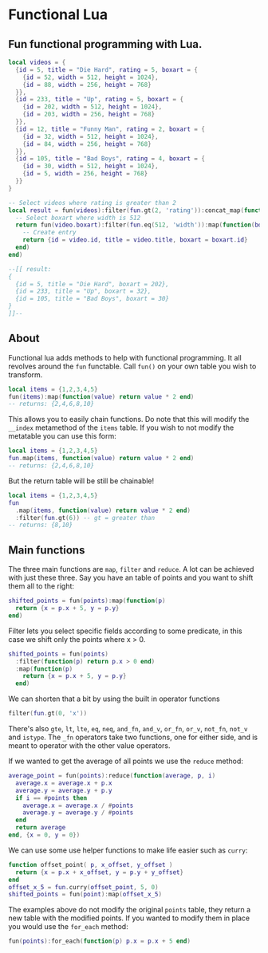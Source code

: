 # Functional Lua
## Fun functional programming with Lua.

```lua
local videos = {
  {id = 5, title = "Die Hard", rating = 5, boxart = {
    {id = 52, width = 512, height = 1024},
    {id = 88, width = 256, height = 768}
  }},
  {id = 233, title = "Up", rating = 5, boxart = {
    {id = 202, width = 512, height = 1024},
    {id = 203, width = 256, height = 768}
  }},
  {id = 12, title = "Funny Man", rating = 2, boxart = {
    {id = 32, width = 512, height = 1024},
    {id = 84, width = 256, height = 768}
  }},
  {id = 105, title = "Bad Boys", rating = 4, boxart = {
    {id = 30, width = 512, height = 1024},
    {id = 5, width = 256, height = 768}
  }}
}

-- Select videos where rating is greater than 2
local result = fun(videos):filter(fun.gt(2, 'rating')):concat_map(function(video)
  -- Select boxart where width is 512
  return fun(video.boxart):filter(fun.eq(512, 'width')):map(function(boxart)
    -- Create entry
    return {id = video.id, title = video.title, boxart = boxart.id}
  end)
end)

--[[ result:
{
  {id = 5, title = "Die Hard", boxart = 202},
  {id = 233, title = "Up", boxart = 32},
  {id = 105, title = "Bad Boys", boxart = 30}
}
]]--
```

## About
Functional lua adds methods to help with functional programming.
It all revolves around the `fun` functable. Call `fun()` on your own table you wish to transform.

```lua
local items = {1,2,3,4,5}
fun(items):map(function(value) return value * 2 end)
-- returns: {2,4,6,8,10}
```

This allows you to easily chain functions. Do note that this will modify the `__index` metamethod of the `items` table. If you wish to not modify the metatable you can use this form:

```lua
local items = {1,2,3,4,5}
fun.map(items, function(value) return value * 2 end)
-- returns: {2,4,6,8,10}
```

But the return table will be still be chainable!

```lua
local items = {1,2,3,4,5}
fun
  .map(items, function(value) return value * 2 end)
  :filter(fun.gt(6)) -- gt = greater than
-- returns: {8,10}
```

## Main functions
The three main functions are `map`, `filter` and `reduce`. A lot can be achieved with just these three. Say you have an table of points and you want to shift them all to the right:

```lua
shifted_points = fun(points):map(function(p)
  return {x = p.x + 5, y = p.y}
end)
```

Filter lets you select specific fields according to some predicate, in this case we shift only the points where x > 0.

```lua
shifted_points = fun(points)
  :filter(function(p) return p.x > 0 end)
  :map(function(p)
    return {x = p.x + 5, y = p.y}
  end)
```
We can shorten that a bit by using the built in operator functions

```lua
filter(fun.gt(0, 'x'))
```

There's also `gte`, `lt`, `lte`, `eq`, `neq`, `and_fn`, `and_v`, `or_fn`, `or_v`, `not_fn`, `not_v` and `istype`. The `_fn` operators take two functions, one for either side, and is meant to operator with the other value operators.

If we wanted to get the average of all points we use the `reduce` method:

```lua
average_point = fun(points):reduce(function(average, p, i)
  average.x = average.x + p.x
  average.y = average.y + p.y
  if i == #points then
    average.x = average.x / #points
    average.y = average.y / #points
  end
  return average
end, {x = 0, y = 0})
```

We can use some use helper functions to make life easier such as `curry`:

```lua
function offset_point( p, x_offset, y_offset )
  return {x = p.x + x_offset, y = p.y + y_offset}
end
offset_x_5 = fun.curry(offset_point, 5, 0)
shifted_points = fun(point):map(offset_x_5)
```

The examples above do not modify the original `points` table, they return a new table with the modified points. If you wanted to modify them in place you would use the `for_each` method:

```lua
fun(points):for_each(function(p) p.x = p.x + 5 end)
```
